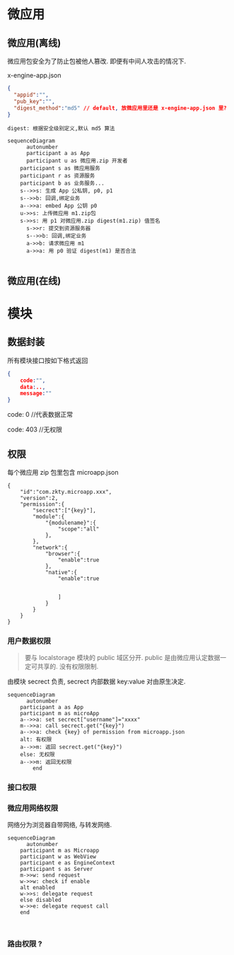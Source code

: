 # 微应用

## 微应用(离线)

微应用包安全为了防止包被他人篡改. 即便有中间人攻击的情况下.

x-engine-app.json

``` json
{
  "appid":"",
  "pub_key":"",
  "digest_method":"md5" // default, 放微应用里还是 x-engine-app.json 里?
}
```



```
digest: 根据安全级别定义,默认 md5 算法
```



``` mermaid
sequenceDiagram
	  autonumber
	  participant a as App
	  participant u as 微应用.zip 开发者  
    participant s as 微应用服务 
    participant r as 资源服务
    participant b as 业务服务...
   	s-->>s: 生成 App 公私钥, p0, p1
   	s-->>b: 回调,绑定业务
   	a-->>a: embed App 公钥 p0
   	u->>s: 上传微应用 m1.zip包
   	s->>s: 用 p1 对微应用.zip digest(m1.zip) 值签名 
	  s->>r: 提交到资源服务器
	  s-->>b: 回调,绑定业务
	  a->>b: 请求微应用 m1
	  a->>a: 用 p0 验证 digest(m1) 是否合法
    

```

## 微应用(在线)









# 模块

## 数据封装

所有模块接口按如下格式返回

``` json
{
	code:"",
	data:..,
	message:""
}
```



code: 0   //代表数据正常

code: 403 //无权限

## 权限

每个微应用 zip 包里包含 microapp.json

```
{
	"id":"com.zkty.microapp.xxx",
	"version":2,
	"permission":{
		"secrect":["{key}"],
		"module":{
			"{modulename}":{
				"scope":"all"
			},
		},
		"network":{
			"browser":{
				"enable":true
			},
			"native":{
				"enable":true
		
					
				]
			}
		}
	}
}
```



### 用户数据权限

> 要与 localstorage 模块的 public 域区分开. public 是由微应用认定数据一定可共享的. 没有权限限制. 

由模块 secrect 负责, secrect 内部数据 key:value 对由原生决定.

``` mermaid
sequenceDiagram
	  autonumber
    participant a as App
    participant m as microApp
    a-->>a: set secrect["username"]="xxxx"
    m-->>a: call secrect.get("{key}")
    a-->>a: check {key} of permission from microapp.json
    alt: 有权限
    a-->>m: 返回 secrect.get("{key}")
    else: 无权限
    a-->>m: 返回无权限
		end

```

### 接口权限



### 微应用网络权限

网络分为浏览器自带网络, 与转发网络.

``` mermaid
sequenceDiagram
	  autonumber
    participant m as Microapp
    participant w as WebView
    participant e as EngineContext
    participant s as Server
    m->>w: send request
    w->>w: check if enable
    alt enabled
    w->>s: delegate request
    else disabled
    w->>e: delegate request call    	
    end



```

### 路由权限 ?



